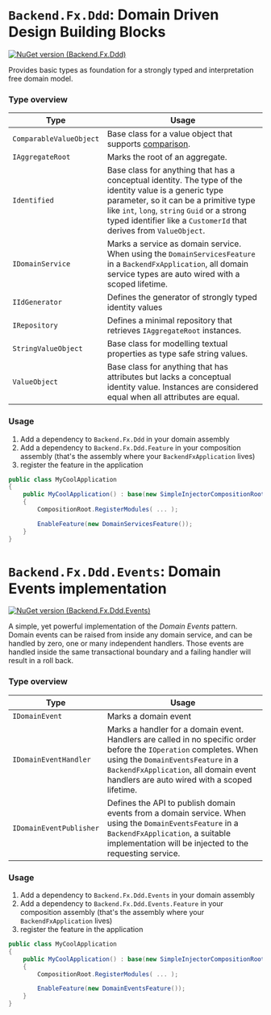 # `Backend.Fx.Ddd`: Domain Driven Design Building Blocks

[![NuGet version (Backend.Fx.Ddd)](https://img.shields.io/nuget/v/Backend.Fx.Ddd.svg?style=flat-square)](https://www.nuget.org/packages/Backend.Fx.Ddd/)


Provides basic types as foundation for a strongly typed and interpretation free domain model.

### Type overview

| Type | Usage |
|---|---|
| `ComparableValueObject` | Base class for a value object that supports [comparison](https://learn.microsoft.com/en-us/dotnet/csharp/language-reference/operators/comparison-operators). |
| `IAggregateRoot` | Marks the root of an aggregate. |
| `Identified` | Base class for anything that has a conceptual identity. The type of the identity value is a generic type parameter, so it can be a primitive type like `int`, `long`, `string` `Guid` or a strong typed identifier like a `CustomerId` that derives from `ValueObject`. |
| `IDomainService` | Marks a service as domain service. When using the `DomainServicesFeature` in a `BackendFxApplication`, all domain service types are auto wired with a scoped lifetime. |
| `IIdGenerator` | Defines the generator of strongly typed identity values |
| `IRepository` | Defines a minimal repository that retrieves `IAggregateRoot` instances. |
| `StringValueObject` | Base class for modelling textual properties as type safe string values. |
| `ValueObject` | Base class for anything that has attributes but lacks a conceptual identity value. Instances are considered equal when all attributes are equal. |

### Usage

1. Add a dependency to `Backend.Fx.Ddd` in your domain assembly
1. Add a dependency to `Backend.Fx.Ddd.Feature` in your composition assembly (that's the assembly where your `BackendFxApplication` lives)
1. register the feature in the application

```csharp
public class MyCoolApplication 
{
    public MyCoolApplication() : base(new SimpleInjectorCompositionRoot(), new ExceptionLogger(), GetAssemblies())
    {
        CompositionRoot.RegisterModules( ... );

        EnableFeature(new DomainServicesFeature());
    }
}
``` 

# `Backend.Fx.Ddd.Events`: Domain Events implementation

[![NuGet version (Backend.Fx.Ddd.Events)](https://img.shields.io/nuget/v/Backend.Fx.Ddd.Events.svg?style=flat-square)](https://www.nuget.org/packages/Backend.Fx.Ddd.Events/)

A simple, yet powerful implementation of the _Domain Events_ pattern. Domain events can be raised from inside any domain service, and can be handled by zero, one or many independent handlers. Those events are handled inside the same transactional boundary and a failing handler will result in a roll back.

### Type overview

| Type | Usage |
|---|---|
| `IDomainEvent` | Marks a domain event |
| `IDomainEventHandler` | Marks a handler for a domain event. Handlers are called in no specific order  before the `IOperation` completes. When using the `DomainEventsFeature` in a `BackendFxApplication`, all domain event handlers are auto wired with a scoped lifetime. |
| `IDomainEventPublisher` | Defines the API to publish domain events from a domain service. When using the `DomainEventsFeature` in a `BackendFxApplication`, a suitable implementation will be injected to the requesting service. |

### Usage

1. Add a dependency to `Backend.Fx.Ddd.Events` in your domain assembly
1. Add a dependency to `Backend.Fx.Ddd.Events.Feature` in your composition assembly (that's the assembly where your `BackendFxApplication` lives)
1. register the feature in the application

```csharp
public class MyCoolApplication 
{
    public MyCoolApplication() : base(new SimpleInjectorCompositionRoot(), new ExceptionLogger(), GetAssemblies())
    {
        CompositionRoot.RegisterModules( ... );

        EnableFeature(new DomainEventsFeature());
    }
}
``` 
